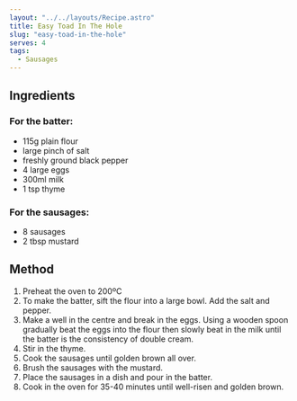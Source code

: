 ```yaml
---
layout: "../../layouts/Recipe.astro"
title: Easy Toad In The Hole
slug: "easy-toad-in-the-hole"
serves: 4
tags:
  - Sausages
---
```


## Ingredients


### For the batter:

- 115g plain flour 
- large pinch of salt 
- freshly ground black pepper 
- 4 large eggs 
- 300ml milk 
- 1 tsp thyme

### For the sausages:

- 8 sausages 
- 2 tbsp mustard

## Method

1. Preheat the oven to 200ºC
1. To make the batter, sift the flour into a large bowl. Add the salt and pepper. 
1. Make a well in the centre and break in the eggs. Using a wooden spoon gradually beat the eggs into the flour then slowly beat in the milk until the batter is the consistency of double cream. 
1. Stir in the thyme.
1. Cook the sausages until golden brown all over. 
1. Brush the sausages with the mustard.
1. Place the sausages in a dish and pour in the batter. 
1. Cook in the oven for 35-40 minutes until well-risen and golden brown. 